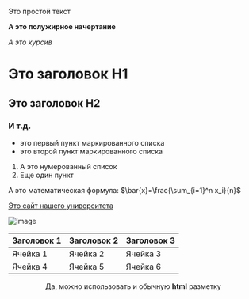 Это простой текст

**А это полужирное начертание**

*А это курсив*

# Это заголовок H1

## Это заголовок H2

### И т.д.

- это первый пункт маркированного списка
- это второй пункт маркированного списка

1. А это нумерованный список
2. Еще один пункт

А это математическая формула: $\bar{x}=\frac{\sum_{i=1}^n x_i}{n}$

[Это сайт нашего университета](http://mguu.ru)

![image](https://encrypted-tbn0.gstatic.com/images?q=tbn:ANd9GcTBkJigufyq00dk5hZq_acK0ix6Gq5LMj59Kg&s)


|Заголовок 1|Заголовок 2|Заголовок 3|
|-----------|-----------|-----------|
|Ячейка 1|Ячейка 2|Ячейка 3|
|Ячейка 4|Ячейка 5|Ячейка 6|

<p align=center>Да, можно использовать и обычную <b>html</b> разметку</p>






